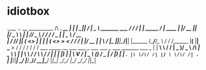 # idiotbox

.___    .__.__        __    __________                   /\   ________.__          __
|   | __| _|__| _____/  |_  \______   \ _______  ___    / /  /   _____|  | _____ _/  |_  ____
|   |/ __ ||  |/  _ \   __\  |    |  _//  _ \  \/  /   / /   \_____  \|  | \__  \\   ___/ __ \
|   / /_/ ||  (  <_> |  |    |    |   (  <_> >    <   / /    /        |  |__/ __ \|  | \  ___/
|___\____ ||__|\____/|__|    |______  /\____/__/\_ \ / /    /_______  |____(____  |__|  \___  >
         \/                         \/            \/ \/             \/          \/          \/
          ___  _____   __  ___  ___   _   ___ ___    _  ___      _______      ___  _
         |   \| __\ \ / / | _ )/ _ \ /_\ | _ \   \  | \| \ \    / /   \ \    / / \| |
         | |) | _| \ V /  | _ \ (_) / _ \|   / |) | | .` |\ \/\/ /| |) \ \/\/ /| .` |
         |___/|___| \_/   |___/\___/_/ \_\_|_\___/  |_|\_| \_/\_/ |___/ \_/\_/ |_|\_|
